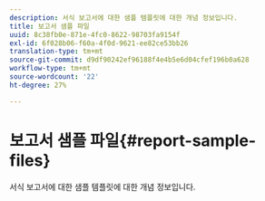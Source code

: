 ```yaml
---
description: 서식 보고서에 대한 샘플 템플릿에 대한 개념 정보입니다.
title: 보고서 샘플 파일
uuid: 8c38fb0e-871e-4fc0-8622-98703fa9154f
exl-id: 6f028b06-f60a-4f0d-9621-ee82ce53bb26
translation-type: tm+mt
source-git-commit: d9df90242ef96188f4e4b5e6d04cfef196b0a628
workflow-type: tm+mt
source-wordcount: '22'
ht-degree: 27%

---
```


# 보고서 샘플 파일{#report-sample-files}

서식 보고서에 대한 샘플 템플릿에 대한 개념 정보입니다.
